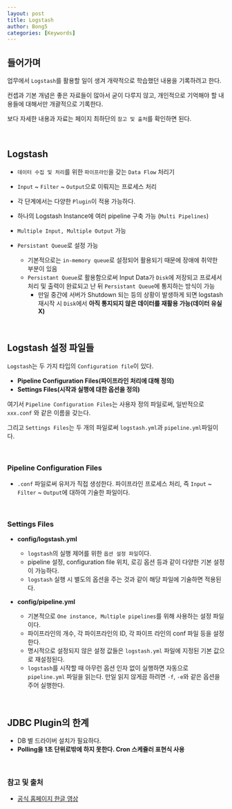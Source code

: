 ```yaml
---
layout: post
title: Logstash
author: Bong5
categories: [Keywords]
---
```


## 들어가며

업무에서 `Logstash`를 활용할 일이 생겨 개략적으로 학습했던 내용을 기록하려고 한다.

컨셉과 기본 개념은 좋은 자료들이 많아서 굳이 다루지 않고, 개인적으로 기억해야 할 내용들에 대해서만 개괄적으로 기록한다.

보다 자세한 내용과 자료는 페이지 최하단의 `참고 및 출처`를 확인하면 된다.

<br>

## Logstash

- `데이터 수집 및 처리`를 위한 `파이프라인`을 갖는 `Data Flow` 처리기

- `Input` ~ `Filter` ~ `Output`으로 이뤄지는 프로세스 처리

- 각 단계에서는 다양한 `Plugin`이 적용 가능하다.

- 하나의 Logstash Instance에 여러 pipeline 구축 가능 (`Multi Pipelines`)

- `Multiple Input, Multiple Output` 가능

- `Persistant Queue`로 설정 가능
  - 기본적으로는 `in-memory queue`로 설정되어 활용되기 때문에 장애에 취약한 부분이 있음
  - `Persistant Queue`로 활용함으로써 Input Data가 `Disk`에 저장되고 프로세서 처리 및 출력이 완료되고 난 뒤 `Persistant Queue`에 통지하는 방식이 가능
    - 만일 중간에 서버가 Shutdown 되는 등의 상황이 발생하게 되면 logstash 재시작 시 `Disk`에서 **아직 통지되지 않은 데이터를 재활용 가능(데이터 유실 X)**

<br>

## Logstash 설정 파일들

`Logstash`는 두 가지 타입의 `Configuration file`이 있다.

- **Pipeline Configuration Files(파이프라인 처리에 대해 정의)**
- **Settings Files(시작과 실행에 대한 옵션을 정의)**

여기서 `Pipeline Configuration Files`는 사용자 정의 파일로써, 일반적으로 `xxx.conf` 와 같은 이름을 갖는다.

그리고 `Settings Files`는 두 개의 파일로써 `logstash.yml`과 `pipeline.yml`파일이다.

<br>

### Pipeline Configuration Files
- `.conf` 파일로써 유저가 직접 생성한다. 파이프라인 프로세스 처리, 즉 `Input` ~ `Filter` ~ `Output`에 대하여 기술한 파일이다.

<br>

### Settings Files
- **config/logstash.yml**
  - `logstash`의 실행 제어를 위한 `옵션 설정 파일`이다.
  - pipeline 설정, configuration file 위치, 로깅 옵션 등과 같이 다양한 기본 설정이 가능하다.
  - `logstash` 실행 시 별도의 옵션을 주는 것과 같이 해당 파일에 기술하면 적용된다.

- **config/pipeline.yml**
  - 기본적으로 `One instance, Multiple pipelines`를 위해 사용하는 설정 파일이다.
  - 파이프라인의 개수, 각 파이프라인의 ID, 각 파이프 라인의 conf 파일 등을 설정한다.
  - 명시적으로 설정되지 않은 설정 값들은 `logstash.yml` 파일에 지정된 기본 값으로 재설정된다.
  - `logstash`를 시작할 때 아무런 옵션 인자 없이 실행하면 자동으로 `pipeline.yml` 파일을 읽는다. 만일 읽지 않게끔 하려면 `-f`, `-e`와 같은 옵션을 주어 실행한다.

<br>

## JDBC Plugin의 한계

- DB 별 드라이버 설치가 필요하다.
- **Polling을 1초 단위로밖에 하지 못한다. Cron 스케쥴러 표현식 사용**

<br>

### 참고 및 출처

- [공식 홈페이지 한글 영상](https://www.elastic.co/kr/webinars/getting-started-logstash)
